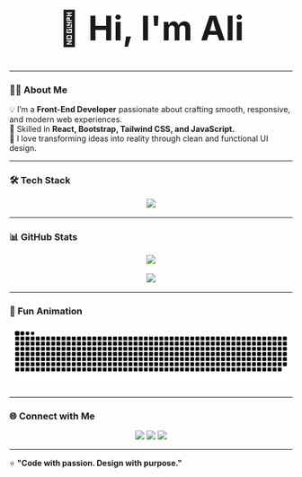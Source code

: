 <h1 align="center" style="font-size: 60px;">👋 Hi, I'm Ali</h1>

---

### 👨‍💻 About Me  
💡 I’m a **Front-End Developer** passionate about crafting smooth, responsive, and modern web experiences.  
🚀 Skilled in **React, Bootstrap, Tailwind CSS, and JavaScript.**  
🎯 I love transforming ideas into reality through clean and functional UI design.

---

### 🛠️ Tech Stack  
<p align="center">
  <img src="https://skillicons.dev/icons?i=html,css,js,react,bootstrap,tailwind,git,github,vscode" />
</p>

---

### 📊 GitHub Stats  
<p align="center">
  <img src="https://github-readme-stats.vercel.app/api?username=YourGitHubUsername&show_icons=true&theme=radical" />
</p>

<p align="center">
  <img src="https://github-readme-streak-stats.herokuapp.com/?user=YourGitHubUsername&theme=radical" />
</p>

---

### 🎨 Fun Animation  
<p align="center">
  <img src="https://github.com/Platane/snk/raw/output/github-contribution-grid-snake.svg" alt="Snake animation" />
</p>

---

### 🌐 Connect with Me  
<p align="center">
  <a href="mailto:yourmail@gmail.com"><img src="https://img.shields.io/badge/Gmail-red?style=for-the-badge&logo=gmail" /></a>
  <a href="https://www.linkedin.com/in/your-linkedin-profile"><img src="https://img.shields.io/badge/LinkedIn-blue?style=for-the-badge&logo=linkedin" /></a>
  <a href="https://your-portfolio-link.com"><img src="https://img.shields.io/badge/Portfolio-black?style=for-the-badge&logo=vercel" /></a>
</p>

---

⭐ **"Code with passion. Design with purpose."**
